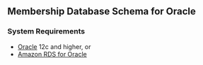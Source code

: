 ## Membership Database Schema for Oracle

### System Requirements

  * [Oracle](https://www.oracle.com/database/) 12c and higher, or
  * [Amazon RDS for Oracle](https://aws.amazon.com/rds/oracle/)
